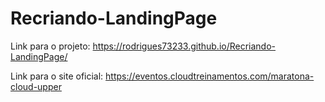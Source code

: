 # Recriando-LandingPage

Link para o projeto:
https://rodrigues73233.github.io/Recriando-LandingPage/

Link para o site oficial:
https://eventos.cloudtreinamentos.com/maratona-cloud-upper
